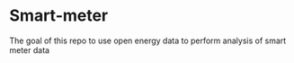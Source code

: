 # Smart-meter
The goal of this repo to use open energy data to perform analysis of smart meter data
